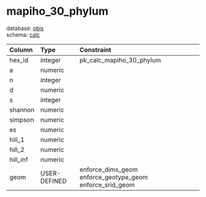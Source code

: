 # mapiho_30_phylum
database: [obis](../)  
schema: [calc](calc)  

|Column|Type|Constraint|
|:---|:---|:---|
|hex_id|integer|pk_calc_mapiho_30_phylum |
|a|numeric||
|n|integer||
|d|numeric||
|s|integer||
|shannon|numeric||
|simpson|numeric||
|es|numeric||
|hill_1|numeric||
|hill_2|numeric||
|hill_inf|numeric||
|geom|USER-DEFINED|enforce_dims_geom enforce_geotype_geom enforce_srid_geom |
